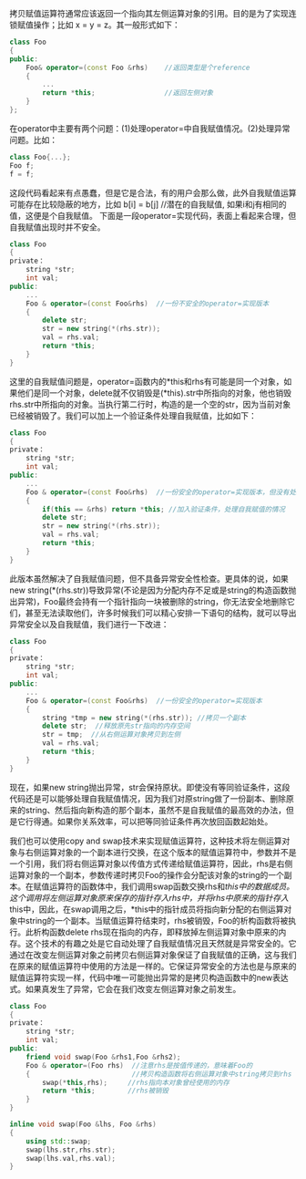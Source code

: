 拷贝赋值运算符通常应该返回一个指向其左侧运算对象的引用。目的是为了实现连锁赋值操作；比如 x = y = z。其一般形式如下：
```cpp
class Foo
{
public:
	Foo& operator=(const Foo &rhs)    //返回类型是个reference
	{
		...
		return *this;                 //返回左侧对象
    }
};
```

在operator中主要有两个问题：(1)处理operator=中自我赋值情况。(2)处理异常问题。比如：
```cpp
class Foo{...};
Foo f;
f = f;
```
这段代码看起来有点愚蠢，但是它是合法，有的用户会那么做，此外自我赋值运算可能存在比较隐蔽的地方，比如
b[i] = b[j]   //潜在的自我赋值, 如果i和j有相同的值，这便是个自我赋值。
下面是一段operator=实现代码，表面上看起来合理，但自我赋值出现时并不安全。
```cpp
class Foo
{
private：
	string *str;
	int val;
public:
	...
	Foo & operator=(const Foo&rhs)  //一份不安全的operator=实现版本
	{
		delete str;
		str = new string(*(rhs.str));
		val = rhs.val;
		return *this;
	}
}
```
这里的自我赋值问题是，operator=函数内的*this和rhs有可能是同一个对象，如果他们是同一个对象，delete就不仅销毁是(*this).str中所指向的对象，他也销毁rhs.str中所指向的对象。当执行第二行时，构造的是一个空的str，因为当前对象已经被销毁了。我们可以加上一个验证条件处理自我赋值，比如如下：
```cpp
class Foo
{
private：
	string *str;
	int val;
public:
	...
	Foo & operator=(const Foo&rhs)  //一份安全的operator=实现版本，但没有处理异常问题
	{
		if(this == &rhs) return *this; //加入验证条件，处理自我赋值的情况
		delete str;
		str = new string(*(rhs.str));
		val = rhs.val;
		return *this;
	}
}
```
此版本虽然解决了自我赋值问题，但不具备异常安全性检查。更具体的说，如果new string(*(rhs.str))导致异常(不论是因为分配内存不足或是string的构造函数抛出异常)，Foo最终会持有一个指针指向一块被删除的string，你无法安全地删除它们，甚至无法读取他们，许多时候我们可以精心安排一下语句的结构，就可以导出异常安全以及自我赋值，我们进行一下改进：
```cpp
class Foo
{
private：
	string *str;
	int val;
public:
	...
	Foo & operator=(const Foo&rhs)  //一份安全的operator=实现版本
	{
		string *tmp = new string(*(rhs.str)); //拷贝一个副本
		delete str;  //释放原先str指向的内存空间
		str = tmp;  //从右侧运算对象拷贝到左侧
		val = rhs.val;
		return *this;
	}
}
```

现在，如果new string抛出异常，str会保持原状。即使没有等同验证条件，这段代码还是可以能够处理自我赋值情况，因为我们对原string做了一份副本、删除原来的string、然后指向新构造的那个副本，虽然不是自我赋值的最高效的办法，但是它行得通。如果你关系效率，可以把等同验证条件再次放回函数起始处。

我们也可以使用copy and swap技术来实现赋值运算符，这种技术将左侧运算对象与右侧运算对象的一个副本进行交换，在这个版本的赋值运算符中，参数并不是一个引用，我们将右侧运算对象以传值方式传递给赋值运算符，因此，rhs是右侧运算对象的一个副本，参数传递时拷贝Foo的操作会分配该对象的string的一个副本。在赋值运算符的函数体中，我们调用swap函数交换rhs和*this中的数据成员。这个调用将左侧运算对象原来保存的指针存入rhs中，并将rhs中原来的指针存入*this中，因此，在swap调用之后，*this中的指针成员将指向新分配的右侧运算对象中string的一个副本。当赋值运算符结束时，rhs被销毁，Foo的析构函数将被执行。此析构函数delete rhs现在指向的内存，即释放掉左侧运算对象中原来的内存。这个技术的有趣之处是它自动处理了自我赋值情况且天然就是异常安全的。它通过在改变左侧运算对象之前拷贝右侧运算对象保证了自我赋值的正确，这与我们在原来的赋值运算符中使用的方法是一样的。它保证异常安全的方法也是与原来的赋值运算符实现一样，代码中唯一可能抛出异常的是拷贝构造函数中的new表达式。如果真发生了异常，它会在我们改变左侧运算对象之前发生。
```cpp
class Foo
{
private：
	string *str;
	int val;
public:
	friend void swap(Foo &rhs1,Foo &rhs2);
	Foo & operator=(Foo rhs)  //注意rhs是按值传递的，意味着Foo的
	{                         //拷贝构造函数将右侧运算对象中string拷贝到rhs
		swap(*this,rhs);     //rhs指向本对象曾经使用的内存
		return *this;        //rhs被销毁
	}
}

inline void swap(Foo &lhs, Foo &rhs)
{
	using std::swap;
	swap(lhs.str,rhs.str);
	swap(lhs.val,rhs.val);
}
```
